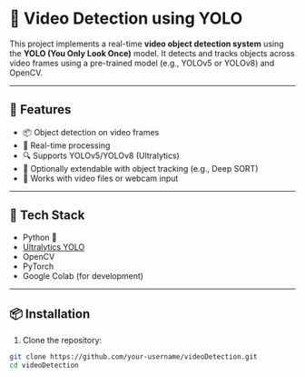 # 🎥 Video Detection using YOLO

This project implements a real-time **video object detection system** using the **YOLO (You Only Look Once)** model. It detects and tracks objects across video frames using a pre-trained model (e.g., YOLOv5 or YOLOv8) and OpenCV.

---

## 🚀 Features

- 📦 Object detection on video frames
- 🎯 Real-time processing
- 🔍 Supports YOLOv5/YOLOv8 (Ultralytics)
- 🧠 Optionally extendable with object tracking (e.g., Deep SORT)
- 📁 Works with video files or webcam input

---

## 🧰 Tech Stack

- Python 🐍
- [Ultralytics YOLO](https://github.com/ultralytics/ultralytics)
- OpenCV
- PyTorch
- Google Colab (for development)

---

## 📦 Installation

1. Clone the repository:
```bash
git clone https://github.com/your-username/videoDetection.git
cd videoDetection
